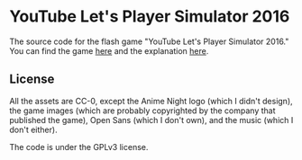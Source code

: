 # YouTube Let's Player Simulator 2016

The source code for the flash game "YouTube Let's Player Simulator 2016." You can find the game [here](http://www.kongregate.com/games/PlasticContainer/youtube-lets-player-simulator-2016) and the explanation [here](https://cpancake.me/open-source-ytlp.html).

## License

All the assets are CC-0, except the Anime Night logo (which I didn't design),  the game images (which are probably copyrighted by the company that published the game), Open Sans (which I don't own), and the music (which I don't either).

The code is under the GPLv3 license.